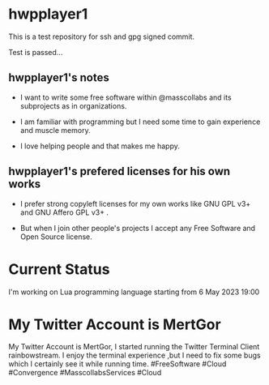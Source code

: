 # hwpplayer1

This is a test repository for ssh and gpg signed commit.


Test is passed...

## hwpplayer1's notes

* I want to write some free software within @masscollabs and its subprojects as in organizations.

* I am familiar with programming but I need some time to gain experience and muscle memory.

* I love helping people and that makes me happy.

## hwpplayer1's prefered licenses for his own works

* I prefer strong copyleft licenses for my own works like GNU GPL v3+ and GNU Affero GPL v3+ .

* But when I join other people's projects I accept any Free Software and Open Source license.

# Current Status

I'm working on Lua programming language starting from 6 May 2023 19:00

# My Twitter Account is MertGor

My Twitter Account is MertGor, I started running the Twitter Terminal Client rainbowstream. I enjoy the terminal experience ,but I need to fix some bugs which I certainly see it while running time. #FreeSoftware #Cloud #Convergence #MasscollabsServices #Cloud